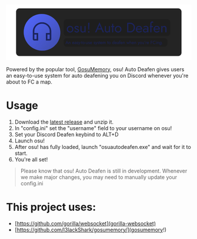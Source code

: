 ![banner](./assets/osuautodeafen-banner.png)

Powered by the popular tool, [GosuMemory](https://github.com/l3lackShark/gosumemory/), osu! Auto Deafen gives users an easy-to-use system for auto deafening you on Discord whenever you're about to FC a map.

# Usage
1. Download the [latest release](https://github.com/Nat3z/osuautodeafen/releases/latest) and unzip it.
1. In "config.ini" set the "username" field to your username on osu! 
1. Set your Discord Deafen keybind to ALT+D
1. Launch osu! 
1. After osu! has fully loaded, launch "osuautodeafen.exe" and wait for it to start.
1. You're all set!

> Please know that osu! Auto Deafen is still in development. Whenever we make major changes, you may need to manually update your config.ini

# This project uses:
* [https://github.com/gorilla/websocket](gorilla-websocket)
* [https://github.com/l3lackShark/gosumemory/](gosumemory!)
